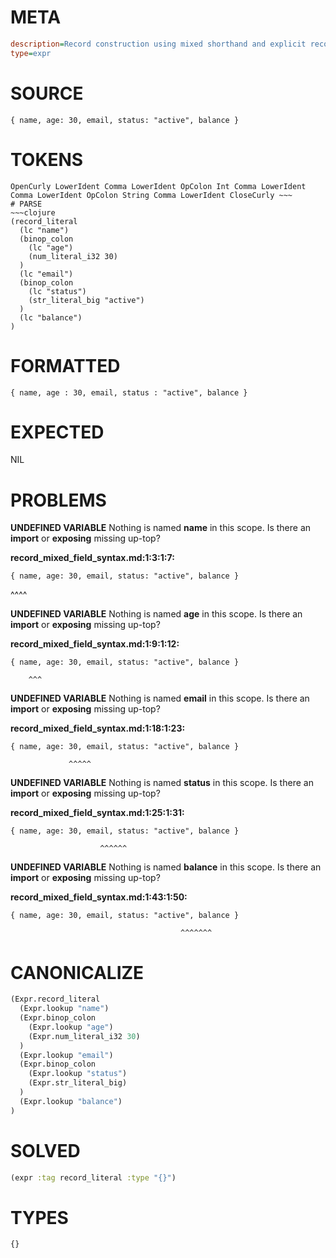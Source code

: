 # META
~~~ini
description=Record construction using mixed shorthand and explicit record fields
type=expr
~~~
# SOURCE
~~~roc
{ name, age: 30, email, status: "active", balance }
~~~
# TOKENS
~~~text
OpenCurly LowerIdent Comma LowerIdent OpColon Int Comma LowerIdent Comma LowerIdent OpColon String Comma LowerIdent CloseCurly ~~~
# PARSE
~~~clojure
(record_literal
  (lc "name")
  (binop_colon
    (lc "age")
    (num_literal_i32 30)
  )
  (lc "email")
  (binop_colon
    (lc "status")
    (str_literal_big "active")
  )
  (lc "balance")
)
~~~
# FORMATTED
~~~roc
{ name, age : 30, email, status : "active", balance }
~~~
# EXPECTED
NIL
# PROBLEMS
**UNDEFINED VARIABLE**
Nothing is named **name** in this scope.
Is there an **import** or **exposing** missing up-top?

**record_mixed_field_syntax.md:1:3:1:7:**
```roc
{ name, age: 30, email, status: "active", balance }
```
  ^^^^


**UNDEFINED VARIABLE**
Nothing is named **age** in this scope.
Is there an **import** or **exposing** missing up-top?

**record_mixed_field_syntax.md:1:9:1:12:**
```roc
{ name, age: 30, email, status: "active", balance }
```
        ^^^


**UNDEFINED VARIABLE**
Nothing is named **email** in this scope.
Is there an **import** or **exposing** missing up-top?

**record_mixed_field_syntax.md:1:18:1:23:**
```roc
{ name, age: 30, email, status: "active", balance }
```
                 ^^^^^


**UNDEFINED VARIABLE**
Nothing is named **status** in this scope.
Is there an **import** or **exposing** missing up-top?

**record_mixed_field_syntax.md:1:25:1:31:**
```roc
{ name, age: 30, email, status: "active", balance }
```
                        ^^^^^^


**UNDEFINED VARIABLE**
Nothing is named **balance** in this scope.
Is there an **import** or **exposing** missing up-top?

**record_mixed_field_syntax.md:1:43:1:50:**
```roc
{ name, age: 30, email, status: "active", balance }
```
                                          ^^^^^^^


# CANONICALIZE
~~~clojure
(Expr.record_literal
  (Expr.lookup "name")
  (Expr.binop_colon
    (Expr.lookup "age")
    (Expr.num_literal_i32 30)
  )
  (Expr.lookup "email")
  (Expr.binop_colon
    (Expr.lookup "status")
    (Expr.str_literal_big)
  )
  (Expr.lookup "balance")
)
~~~
# SOLVED
~~~clojure
(expr :tag record_literal :type "{}")
~~~
# TYPES
~~~roc
{}
~~~
